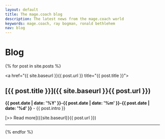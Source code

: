 ```yaml
---
layout: default
title: The mage.coach blog
description: The latest news from the mage.coach world
keywords: mage.coach, ray bogman, ronald bethlehem
nav: blog
---
```


# Blog


{% for post in site.posts %}

<a href="{{ site.baseurl }}{{ post.url }} title="{{ post.title }}">
<amp-img noloading width="100" height="100" alt="{{ post.title }}" layout="responsive" src="{{site.static-url}}{{ post.authorimage }}" class="photo pull-left"></amp-img></a>

## [{{ post.title }}]({{ site.baseurl }}{{ post.url }})

**{{ post.date | date: '%Y' }}-{{ post.date | date: '%m' }}-{{ post.date | date: '%d' }}** -
  {{ post.intro }}

  [>> Read more]({{site.baseurl}}{{ post.url }})



  * * *

{% endfor %}
